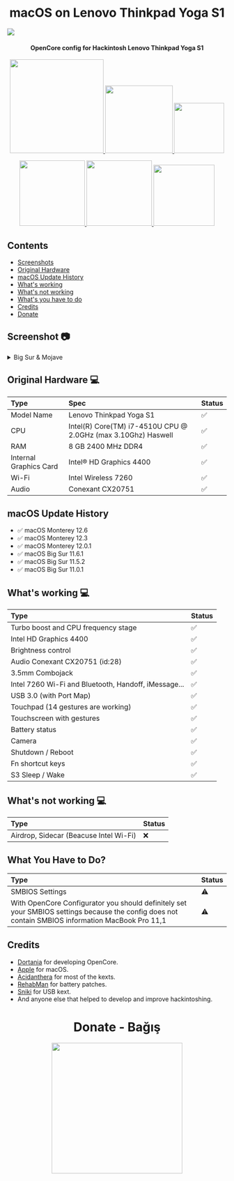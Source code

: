 <h1 align="center"> macOS on Lenovo Thinkpad Yoga S1 </h1>

<img align="center" src="https://github.com/yusufklncc/Lenovo-Thinkpad-Yoga-S1-Hackintosh/blob/main/macOS%20Lenobo%20Thinkpad%20Yoga%20S1.png">

<h4 align="center"> OpenCore config for Hackintosh Lenovo Thinkpad Yoga S1 </h4>

<p align="center">
<a href="https://www.apple.com/macos/monterey/">
  <img src="https://img.shields.io/badge/macOS-Monterey_v12.6-purple" width="215"/> </a>
<a href="https://github.com/acidanthera/OpenCorePkg/releases">
  <img src="https://img.shields.io/badge/OpenCore-0.8.5-9cf" width="155"/> </a>
<a href="https://github.com/yusufklncc/Lenovo-Thinkpad-Yoga-S1-Hackintosh/releases">
  <img src="https://img.shields.io/badge/release-EFI-blue.svg" width="115"/> </a>
</p>
<p align="center">
<a href="https://t.me/yusufklncc">
  <img src="https://img.shields.io/badge/-@yusufklncc-2CA5E0?logo=Telegram&logoColor=blue" width="150"/> </a>
<a href="https://www.youtube.com/c/yusufklncc">
  <img src="https://img.shields.io/badge/-@yusufklncc-lightgrey?logo=YouTube&logoColor=red" width="150"/> </a>
<a href="https://www.paypal.com/paypalme/sevenpay">
  <img src="https://img.shields.io/badge/-@sevenpay-2CA5E0?logo=PayPal&logoColor=red" width="140"/> </a>

## Contents
  - [Screenshots](https://github.com/yusufklncc/Lenovo-Thinkpad-Yoga-S1-Hackintosh#screenshot-)
  - [Original Hardware](https://github.com/yusufklncc/Lenovo-Thinkpad-Yoga-S1-Hackintosh#original-hardware--)
  - [macOS Update History](https://github.com/yusufklncc/Lenovo-Thinkpad-Yoga-S1-Hackintosh#macos-update-history)
  - [What's working](https://github.com/yusufklncc/Lenovo-Thinkpad-Yoga-S1-Hackintosh#whats-working--)
  - [What's not working](https://github.com/yusufklncc/Lenovo-Thinkpad-Yoga-S1-Hackintosh#whats-not-working--)
  - [What's you have to do](https://github.com/yusufklncc/Lenovo-Thinkpad-Yoga-S1-Hackintosh#what-you-have-to-do)
  - [Credits](https://github.com/yusufklncc/Lenovo-Thinkpad-Yoga-S1-Hackintosh#credits)
  - [Donate](https://github.com/yusufklncc/Lenovo-Thinkpad-Yoga-S1-Hackintosh#-donate---ba%C4%9F%C4%B1%C5%9F-)

## Screenshot 📷
<details>
<summary>Big Sur & Mojave</summary>

![](https://github.com/yusufklncc/Lenovo-Thinkpad-Yoga-S1-Hackintosh/blob/main/BigSur.png)
![](https://github.com/yusufklncc/Lenovo-Thinkpad-Yoga-S1-Hackintosh/blob/main/Mojave.png)

</details>

## Original Hardware  💻

Type | Spec | Status
:---------|:---------|:----------
Model Name      | Lenovo Thinkpad Yoga S1 | ✅
CPU              | Intel(R) Core(TM) i7-4510U CPU @ 2.0GHz (max 3.10Ghz) Haswell | ✅
RAM           | 8 GB 2400 MHz DDR4 | ✅
Internal Graphics Card | Intel® HD Graphics 4400 | ✅
Wi-Fi             | Intel Wireless 7260 | ✅
Audio       | Conexant CX20751 | ✅

## macOS Update History

- ✅ macOS Monterey 12.6 
- ✅ macOS Monterey 12.3
- ✅ macOS Monterey 12.0.1
- ✅ macOS Big Sur 11.6.1
- ✅ macOS Big Sur 11.5.2
- ✅ macOS Big Sur 11.0.1

## What's working  💻
  
Type | Status
:---------|:---------
Turbo boost and CPU frequency stage |  ✅
Intel HD Graphics 4400              |  ✅
Brightness control                  |  ✅
Audio Conexant CX20751 (id:28)      |  ✅
3.5mm Combojack                     |  ✅
Intel 7260 Wi-Fi and Bluetooth, Handoff, iMessage...         |  ✅
USB 3.0 (with Port Map)        |  ✅
Touchpad (14 gestures are working)   |  ✅
Touchscreen with gestures           |  ✅
Battery status   |  ✅
Camera   |  ✅
Shutdown / Reboot   |  ✅
Fn shortcut keys   |  ✅
S3 Sleep / Wake   |  ✅

## What's not working  💻
  
Type | Status
:---------|:---------
Airdrop, Sidecar (Beacuse Intel Wi-Fi)   | ❌

## What You Have to Do?

Type | Status
:---------|:---------
SMBIOS Settings  | ⚠️ 
With OpenCore Configurator you should definitely set your SMBIOS settings because the config does not contain SMBIOS information MacBook Pro 11,1  | ⚠️

## Credits
  
 - [Dortania](https://dortania.github.io) for developing OpenCore.
 - [Apple](https://www.apple.com) for macOS.
 - [Acidanthera](https://github.com/acidanthera) for most of the kexts.
 - [RehabMan](https://github.com/RehabMan) for battery patches.
 - [Sniki](https://github.com/Sniki) for USB kext.
 - And anyone else that helped to develop and improve hackintoshing.

<h1 align="center"> Donate - Bağış </h1>
<p align="center">
<a href="https://github.com/yusufklncc/yusfklncc/blob/main/Donate%20-%20Ba%C4%9F%C4%B1%C5%9F.md">
  <img src="https://github.com/yusufklncc/yusfklncc/blob/main/Resources/Donate.png" width="300">
